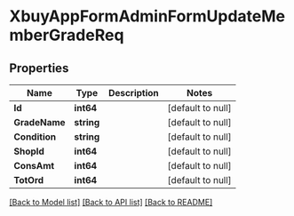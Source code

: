 # XbuyAppFormAdminFormUpdateMemberGradeReq

## Properties
Name | Type | Description | Notes
------------ | ------------- | ------------- | -------------
**Id** | **int64** |  | [default to null]
**GradeName** | **string** |  | [default to null]
**Condition** | **string** |  | [default to null]
**ShopId** | **int64** |  | [default to null]
**ConsAmt** | **int64** |  | [default to null]
**TotOrd** | **int64** |  | [default to null]

[[Back to Model list]](../README.md#documentation-for-models) [[Back to API list]](../README.md#documentation-for-api-endpoints) [[Back to README]](../README.md)

